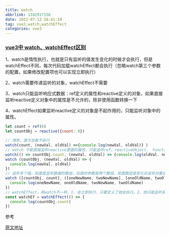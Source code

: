 ```yaml
---
title: watch
abbrlink: 1342917158
date: 2022-07-12 16:41:19
tag: vue3,watch,watchEffect
categories: vue3
---
```


### [vue3中 watch、watchEffect区别](https://segmentfault.com/a/1190000039916178)

1、watch是惰性执行，也就是只有监听的值发生变化的时候才会执行，但是watchEffect不同，每次代码加载watchEffect都会执行（忽略watch第三个参数的配置，如果修改配置项也可以实现立即执行）

2、watch需要传递监听的对象，watchEffect不需要

3、watch只能监听响应式数据：ref定义的属性和reactive定义的对象，如果直接监听reactive定义对象中的属性是不允许的，除非使用函数转换一下

4、watchEffect如果监听reactive定义的对象是不起作用的，只能监听对象中的属性。

```javascript
let count = ref(0)
let countObj = reactive({count: 0})

// 惰性，首次加载不执行
watch(count, (newVal, oldVal) =>{console.log(newVal, oldVal)} )
// watch 不能直接监听reactive里面的属性，只能监听ref、reactiveObject， function， array, 如果想监听reactive的某个属性，那么需要转换成函数
watch(() => countObj.count, (newVal, oldVal) => {console.log(oldVal, newVal)}, {})
watch (countObj, (newVal, oldVal) => {
  console.log(newVal, oldVal)
})
// 监听多个值，前面是监听数据的数组，后面的参数是两个数组，前面数组是变化后监听对象值的数组，后面是变化前监听对象值的数组
watch ([countObj, count], ([oneNewName, twoNewName], [oneOldName, twoOldName]) => {
  console.log(oneNewName, oneOldName, twoNewName, twoOldName)
})
// watchEffect，和watch不一样，1、会立即执行，只要定义了就会执行。2、他只能监听某个值，监听对象不管用。3、不需要传递参数，会自动管制代码中的变量。4、没法获取newVal和oldVal
const watchEf = watchEffect(() => {
  console.log(countObj.count)
})
```





参考

[原文地址](https://segmentfault.com/a/1190000039916178)
